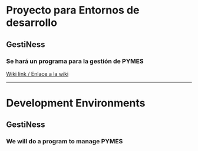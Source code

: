# Proyecto para Entornos de desarrollo

## GestiNess

### Se hará un programa para la gestión de PYMES

[Wiki link / Enlace a la wiki](https://github.com/alexey1254/proyecto-ets/wiki)

-----------------------

# Development Environments

## GestiNess

### We will do a program to manage PYMES
